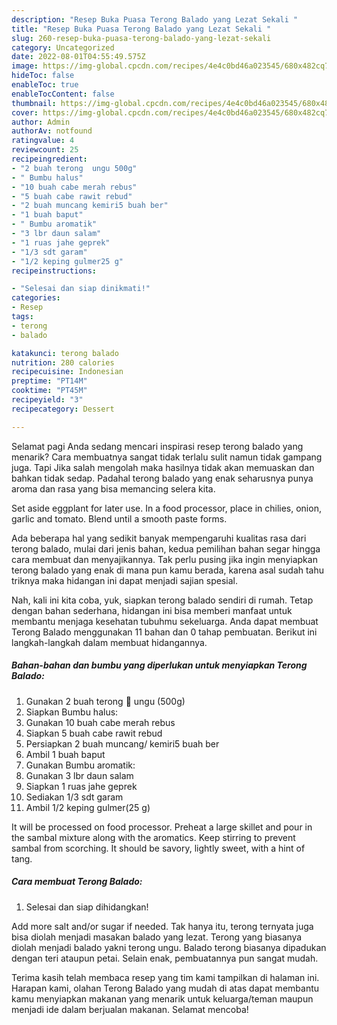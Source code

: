 ```yaml
---
description: "Resep Buka Puasa Terong Balado yang Lezat Sekali "
title: "Resep Buka Puasa Terong Balado yang Lezat Sekali "
slug: 260-resep-buka-puasa-terong-balado-yang-lezat-sekali
category: Uncategorized
date: 2022-08-01T04:55:49.575Z
image: https://img-global.cpcdn.com/recipes/4e4c0bd46a023545/680x482cq70/terong-balado-foto-resep-utama.jpg
hideToc: false
enableToc: true
enableTocContent: false
thumbnail: https://img-global.cpcdn.com/recipes/4e4c0bd46a023545/680x482cq70/terong-balado-foto-resep-utama.jpg
cover: https://img-global.cpcdn.com/recipes/4e4c0bd46a023545/680x482cq70/terong-balado-foto-resep-utama.jpg
author: Admin
authorAv: notfound
ratingvalue: 4
reviewcount: 25
recipeingredient:
- "2 buah terong  ungu 500g"
- " Bumbu halus"
- "10 buah cabe merah rebus"
- "5 buah cabe rawit rebud"
- "2 buah muncang kemiri5 buah ber"
- "1 buah baput"
- " Bumbu aromatik"
- "3 lbr daun salam"
- "1 ruas jahe geprek"
- "1/3 sdt garam"
- "1/2 keping gulmer25 g"
recipeinstructions:

- "Selesai dan siap dinikmati!"
categories:
- Resep
tags:
- terong
- balado

katakunci: terong balado 
nutrition: 280 calories
recipecuisine: Indonesian
preptime: "PT14M"
cooktime: "PT45M"
recipeyield: "3"
recipecategory: Dessert

---
```



Selamat pagi Anda sedang mencari inspirasi resep terong balado yang menarik? Cara membuatnya sangat tidak terlalu sulit namun tidak gampang juga. Tapi Jika salah mengolah maka hasilnya tidak akan memuaskan dan bahkan tidak sedap. Padahal terong balado yang enak seharusnya punya aroma dan rasa yang bisa memancing selera kita.


Set aside eggplant for later use. In a food processor, place in chilies, onion, garlic and tomato. Blend until a smooth paste forms.

Ada beberapa hal yang sedikit banyak mempengaruhi kualitas rasa dari terong balado, mulai dari jenis bahan, kedua pemilihan bahan segar hingga cara membuat dan menyajikannya. Tak perlu pusing jika ingin menyiapkan terong balado yang enak di mana pun kamu berada, karena asal sudah tahu triknya maka hidangan ini dapat menjadi sajian spesial.


Nah, kali ini kita coba, yuk, siapkan terong balado sendiri di rumah. Tetap dengan bahan sederhana, hidangan ini bisa memberi manfaat untuk membantu menjaga kesehatan tubuhmu sekeluarga. Anda dapat membuat Terong Balado menggunakan 11 bahan dan 0 tahap pembuatan. Berikut ini langkah-langkah dalam membuat hidangannya.

<!--inarticleads1-->

##### Bahan-bahan dan bumbu yang diperlukan untuk menyiapkan Terong Balado:

1. Gunakan 2 buah terong 🍆 ungu (500g)
1. Siapkan  Bumbu halus:
1. Gunakan 10 buah cabe merah rebus
1. Siapkan 5 buah cabe rawit rebud
1. Persiapkan 2 buah muncang/ kemiri5 buah ber
1. Ambil 1 buah baput
1. Gunakan  Bumbu aromatik:
1. Gunakan 3 lbr daun salam
1. Siapkan 1 ruas jahe geprek
1. Sediakan 1/3 sdt garam
1. Ambil 1/2 keping gulmer(25 g)


It will be processed on food processor. Preheat a large skillet and pour in the sambal mixture along with the aromatics. Keep stirring to prevent sambal from scorching. It should be savory, lightly sweet, with a hint of tang. 

<!--inarticleads2-->

##### Cara membuat Terong Balado:


1. Selesai dan siap dihidangkan!

Add more salt and/or sugar if needed. Tak hanya itu, terong ternyata juga bisa diolah menjadi masakan balado yang lezat. Terong yang biasanya diolah menjadi balado yakni terong ungu. Balado terong biasanya dipadukan dengan teri ataupun petai. Selain enak, pembuatannya pun sangat mudah. 

Terima kasih telah membaca resep yang tim kami tampilkan di halaman ini. Harapan kami, olahan Terong Balado yang mudah di atas dapat membantu kamu menyiapkan makanan yang menarik untuk keluarga/teman maupun menjadi ide dalam berjualan makanan. Selamat mencoba!
